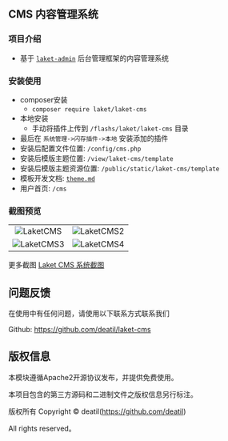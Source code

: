 ## CMS 内容管理系统


### 项目介绍

*  基于 [`laket-admin`](https://github.com/deatil/laket-admin) 后台管理框架的内容管理系统


### 安装使用

*  composer安装
    * `composer require laket/laket-cms`
*  本地安装
    *  手动将插件上传到 `/flashs/laket/laket-cms` 目录
*  最后在 `系统管理->闪存插件->本地` 安装添加的插件
*  安装后配置文件位置: `/config/cms.php`
*  安装后模版主题位置: `/view/laket-cms/template`
*  安装后模版主题资源位置: `/public/static/laket-cms/template`
*  模板开发文档: [`theme.md`](/docs/theme.md)
*  用户首页: `/cms`


### 截图预览

<table>
    <tr>
        <td width="50%">
            <center>
                <img alt="LaketCMS" src="https://github.com/deatil/laket-cms/assets/24578855/93ca82c8-7409-442c-960f-3859c8908aa9" />
            </center>
        </td>
        <td width="50%">
            <center>
                <img alt="LaketCMS2" src="https://github.com/deatil/laket-cms/assets/24578855/a50255f0-9311-4d8f-a32c-8db073902888" />
            </center>
        </td>
    </tr>
    <tr>
        <td width="50%">
            <center>
                <img alt="LaketCMS3" src="https://github.com/deatil/laket-cms/assets/24578855/583a01da-237c-42e3-8895-68ad13410084" />
            </center>
        </td>
        <td width="50%">
            <center>
                <img alt="LaketCMS4" src="https://github.com/deatil/laket-cms/assets/24578855/6b4f898c-c5fa-4098-bd9b-72b26c6497e5" />
            </center>
        </td>
    </tr>
</table>

更多截图 
[Laket CMS 系统截图](https://github.com/deatil/laket-cms/issues/1)


## 问题反馈

在使用中有任何问题，请使用以下联系方式联系我们

Github: https://github.com/deatil/laket-cms


## 版权信息

本模块遵循Apache2开源协议发布，并提供免费使用。

本项目包含的第三方源码和二进制文件之版权信息另行标注。

版权所有 Copyright © deatil(https://github.com/deatil)

All rights reserved。

